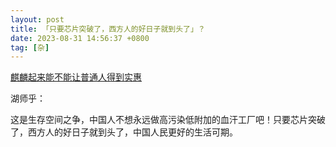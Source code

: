 ```yaml
---
layout: post
title: 「只要芯片突破了，西方人的好日子就到头了」？
date: 2023-08-31 14:56:37 +0800
tag: [杂]
---
```


[麒麟起来能不能让普通人得到实惠](https://tieba.baidu.com/p/8578085304)

湖师乎：

这是生存空间之争，中国人不想永远做高污染低附加的血汗工厂吧！只要芯片突破了，西方人的好日子就到头了，中国人民更好的生活可期。
